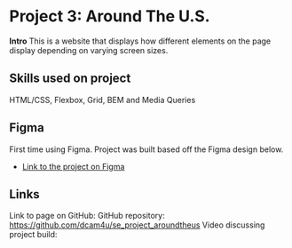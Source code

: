 # Project 3: Around The U.S.

**Intro**
This is a website that displays how different elements on the page display depending on varying screen sizes.

## Skills used on project

HTML/CSS, Flexbox, Grid, BEM and Media Queries

## Figma

First time using Figma. Project was built based off the Figma design below.

- [Link to the project on Figma](https://www.figma.com/file/ii4xxsJ0ghevUOcssTlHZv/Sprint-3%3A-Around-the-US?node-id=0%3A1)

## Links

Link to page on GitHub:
GitHub repository: https://github.com/dcam4u/se_project_aroundtheus
Video discussing project build:
